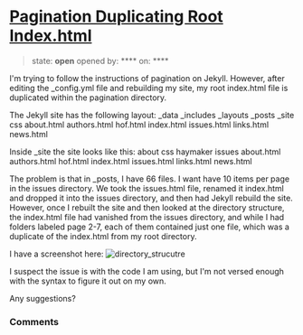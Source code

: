 # [Pagination Duplicating Root Index.html](https://github.com/jekyll/jekyll-help/issues/258)

> state: **open** opened by: **** on: ****

I&#x27;m trying to follow the instructions of pagination on Jekyll. However, after editing the _config.yml file and rebuilding my site, my root index.html file is duplicated within the pagination directory.

The Jekyll site has the following layout:
_data
_includes
_layouts
_posts
_site
css
about.html
authors.html
hof.html
index.html
issues.html
links.html
news.html

Inside _site the site looks like this:
about
css
haymaker
issues
about.html
authors.html
hof.html
index.html
issues.html
links.html
news.html

The problem is that in _posts, I have 66 files. I want have 10 items per page in the issues directory. We took the issues.html file, renamed it index.html and dropped it into the issues directory, and then had Jekyll rebuild the site. However, once I rebuilt the site and then looked at the directory structure, the index.html file had vanished from the issues directory, and while I had folders labeled page 2-7, each of them contained just one file, which was a duplicate of the index.html from my root directory.

I have a screenshot here:
![directory_strucutre](https://cloud.githubusercontent.com/assets/3038283/5970271/df1d54c2-a7fe-11e4-9848-d056a9586a3a.png)

I suspect the issue is with the code I am using, but I&#x27;m not versed enough with the syntax to figure it out on my own.

Any suggestions?



### Comments

